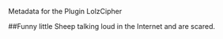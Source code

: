 Metadata for the Plugin LolzCipher

##Funny little Sheep talking loud in the Internet and are scared.
